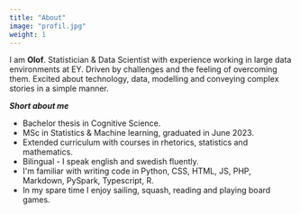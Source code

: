 ```yaml
---
title: "About"
image: "profil.jpg"
weight: 1
---
```



I am **Olof**. Statistician & Data Scientist with experience working in large data environments at EY. Driven by challenges and the feeling of overcoming them. 
Excited about technology, data, modelling and conveying complex stories in a simple manner.


***Short about me***

* Bachelor thesis in Cognitive Science.
* MSc in Statistics & Machine learning, graduated in June 2023.
* Extended curriculum with courses in rhetorics, statistics and mathematics.
* Bilingual - I speak english and swedish fluently.
* I'm familiar with writing code in Python, CSS, HTML, JS, PHP, Markdown, PySpark, Typescript, R.
* In my spare time I enjoy sailing, squash, reading and playing board games.



